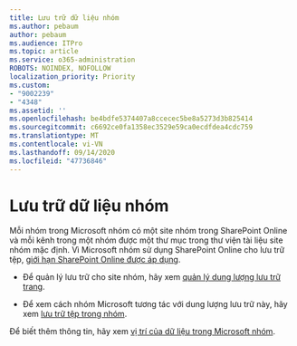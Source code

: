 ```yaml
---
title: Lưu trữ dữ liệu nhóm
ms.author: pebaum
author: pebaum
ms.audience: ITPro
ms.topic: article
ms.service: o365-administration
ROBOTS: NOINDEX, NOFOLLOW
localization_priority: Priority
ms.custom:
- "9002239"
- "4348"
ms.assetid: ''
ms.openlocfilehash: be4bdfe5374407a8ccecec5be8a5273d3b825414
ms.sourcegitcommit: c6692ce0fa1358ec3529e59ca0ecdfdea4cdc759
ms.translationtype: MT
ms.contentlocale: vi-VN
ms.lasthandoff: 09/14/2020
ms.locfileid: "47736846"
---
```

# <a name="teams-data-storage"></a>Lưu trữ dữ liệu nhóm

Mỗi nhóm trong Microsoft nhóm có một site nhóm trong SharePoint Online và mỗi kênh trong một nhóm được một thư mục trong thư viện tài liệu site nhóm mặc định. Vì Microsoft nhóm sử dụng SharePoint Online cho lưu trữ tệp, [giới hạn SharePoint Online được áp dụng](https://docs.microsoft.com/microsoftteams/limits-specifications-teams#storage).

- Để quản lý lưu trữ cho site nhóm, hãy xem [quản lý dung lượng lưu trữ trang](https://docs.microsoft.com/sharepoint/manage-site-collection-storage-limits#manage-individual-site-storage-limits).

- Để xem cách nhóm Microsoft tương tác với dung lượng lưu trữ này, hãy xem [lưu trữ tệp trong nhóm](https://support.office.com/article/file-storage-in-teams-df5cc0a5-d1bb-414c-8870-46c6eb76686a).

Để biết thêm thông tin, hãy xem [vị trí của dữ liệu trong Microsoft nhóm](https://docs.microsoft.com/microsoftteams/location-of-data-in-teams).
